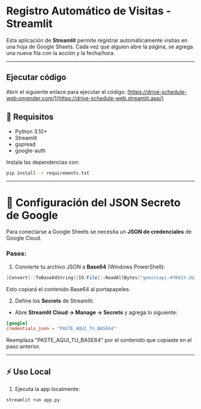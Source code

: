 # Registro Automático de Visitas - Streamlit

Esta aplicación de **Streamlit** permite registrar automáticamente visitas en una hoja de Google Sheets. Cada vez que alguien abre la página, se agrega una nueva fila con la acción y la fecha/hora.

---

## Ejecutar código
Abrir el siguiente enlace para ejecutar el código: [https://drive-schedule-web.onrender.com/](https://drive-schedule-web.streamlit.app/)

## 🚀 Requisitos

- Python 3.10+
- Streamlit
- gspread
- google-auth

Instala las dependencias con:

```bash
pip install -r requirements.txt
```

---

# 🔑 Configuración del JSON Secreto de Google

Para conectarse a Google Sheets se necesita un **JSON de credenciales** de Google Cloud.  

### Pasos:

1. Convierte tu archivo JSON a **Base64** (Windows PowerShell):

```powershell
[Convert]::ToBase64String([IO.File]::ReadAllBytes("geminiapi-470823-262f80dddb02.json")) | clip
```

Esto copiará el contenido Base64 al portapapeles.

2. Define los **Secrets** de Streamlit:

- Abre **Streamlit Cloud → Manage → Secrets** y agrega lo siguiente:

```toml
[google]
credentials_json = "PASTE_AQUI_TU_BASE64"
```

Reemplaza "PASTE_AQUI_TU_BASE64" por el contenido que copiaste en el paso anterior.

---

## ⚡ Uso Local

1. Ejecuta la app localmente:

```bash
streamlit run app.py
```
